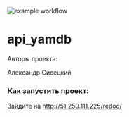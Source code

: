 ![example workflow](https://github.com/alexandernice777/yamdb_final/actions/workflows/yamdb_workflow.yml/badge.svg)
# api_yamdb
Авторы проекта:

Александр Сисецкий
### Как запустить проект:

Зайдите на http://51.250.111.225/redoc/